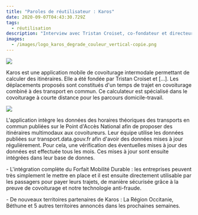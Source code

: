 ```yaml
---
title: "Paroles de réutilisateur : Karos"
date: 2020-09-07T04:43:30.729Z
tags:
  - réutilisation
description: "Interview avec Tristan Croiset, co-fondateur et directeur technique de Karos "
images:
  - /images/logo_karos_degrade_couleur_vertical-copie.png
---
```

![](/images/founders-1-.png)

Karos est une application mobile de covoiturage intermodale permettant de calculer des itinéraires. Elle a été fondée par Tristan Croiset et \[...]. Les déplacements proposés sont constitués d'un temps de trajet en covoiturage combiné à des transport en commun. Ce calculateur est spécialisé dans le covoiturage à courte distance pour les parcours domicile-travail. 

![](/images/hub2-1-1-.jpg)

L'application intègre les données des horaires théoriques des transports en commun publiées sur le Point d'Accès National afin de proposer des itinéraires multimodaux aux covoitureurs. Leur équipe utilise les données publiées sur transport.data.gouv.fr afin d'avoir des données mises à jour régulièrement. Pour cela, une vérification des éventuelles mises à jour des données est effectuée tous les mois. Ces mises à jour sont ensuite intégrées dans leur base de donnes. 



<!--StartFragment-->

\- L'intégration complète du Forfait Mobilité Durable : les entreprises peuvent très simplement le mettre en place et il est ensuite directement utilisable par les passagers pour payer leurs trajets, de manière sécurisée grâce à la preuve de covoiturage et notre technologie anti-fraude.

\- De nouveaux territoires partenaires de Karos : La Région Occitanie, Béthune et 5 autres territoires annoncés dans les prochaines semaines.

<!--EndFragment-->

<!--EndFragment-->